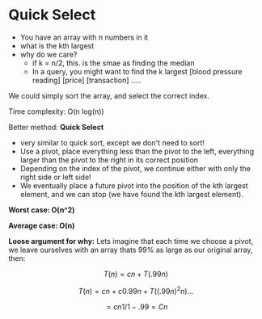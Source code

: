 # Quick Select

* You have an array with n numbers in it
* what is the kth largest&#x20;
* why do we care?
  * if k = n/2, this. is the smae as finding the median
  * In a query, you might want to find the k largest \[blood pressure reading] \[price] \[transaction] .....

We could simply sort the array, and select the correct index.

Time complexity: O(n log(n))

Better method: **Quick Select**

* very similar to quick sort, except we don't need to sort!
* Use a pivot, place everything less than the pivot to the left, everything larger than the pivot to the right in its correct position
* Depending on the index of the pivot, we continue either with only the right side or left side!
* We eventually place a future pivot into the position of the kth largest element, and we can stop (we have found the kth largest element).

**Worst case: O(n^2)**

**Average case: O(n)**

**Loose argument for why:** Lets imagine that each time we choose a pivot, we leave ourselves with an array thats 99% as large as our original array, then:

$$
T(n) = cn + T(.99n)
$$

$$
T(n) = cn + c0.99n + T((.99n)^2n)
...
$$

$$
= cn 1/1 - .99 = Cn
$$

